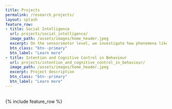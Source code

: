 ```yaml
---
title: Projects
permalink: /research_projects/
layout: splash
feature_row:
- title: Social Intelligence
  url: projects/social_intelligence/
  image_path: /assets/images/home_header.jpeg
  excerpt: On the sensorimotor level, we investigate how phenomena like imitation or acting in synchrony contribute to adaptive social behavior. We investigate these phenomena both in dyadic and in group settings. Furthermore, we try to understand how sensorimotor processes contribute to social conformity. This research is primarily carried out in virtual reality (VR), because VR allows us to create a realistic social environment that is under experimental control. On the symbolic level, we try to understand how human primates can acquire new behavior via symbolic instructions. Instruction following is one of the key aspects of social learning in humans and allows us to acquire behavior without effortful trial and error learning. Our research tries to understand how a declarative representation of an instruction can be transformed into a motor program. Furthermore, we investigate how our ability to implement symbolic instructions is influenced by social variables. On the cultural level, we investigate how high-level beliefs such as religious or philosophical beliefs that are an integral part of our society influence human behavior. Here our basic assumption is that high-level beliefs do not only influence high-level social behavior but also have an influence on more basic sensorimotor processes. While we used text-based manipulations in our previous work, more recently we try to manipulate free-will-related beliefs in game-like environments.
  btn_class: "btn--primary"
  btn_label: "Learn more"
- title: Intention and Cognitive Control in Behaviour
  url: projects/intention_and_cognitive_control_in_behaviour/
  image_path: /assets/images/home_header.jpeg
  excerpt: Project description
  btn_class: "btn--primary"
  btn_label: "Learn more"
---
```


<br />
<div class="grid__wrapper">
{% include feature_row %}
</div>
